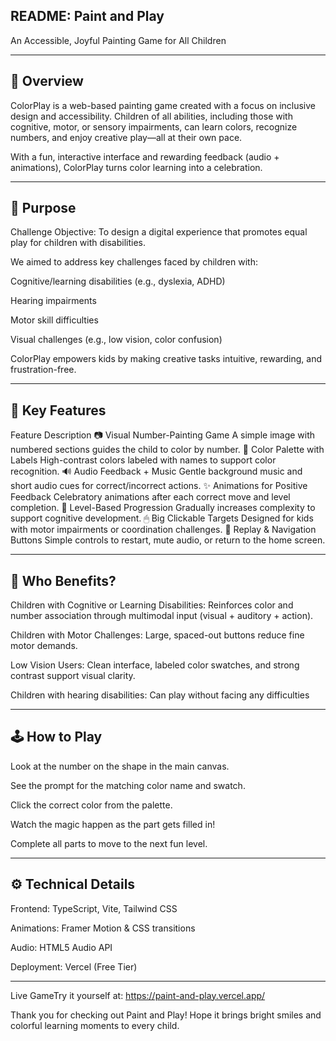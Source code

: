 README: Paint and Play
---

An Accessible, Joyful Painting Game for All Children

---
👶 Overview
-
ColorPlay is a web-based painting game created with a focus on inclusive design and accessibility. Children of all abilities, including those with cognitive, motor, or sensory impairments, can learn colors, recognize numbers, and enjoy creative play—all at their own pace.

With a fun, interactive interface and rewarding feedback (audio + animations), ColorPlay turns color learning into a celebration.

---
🎯 Purpose
-
Challenge Objective:
To design a digital experience that promotes equal play for children with disabilities.

We aimed to address key challenges faced by children with:

Cognitive/learning disabilities (e.g., dyslexia, ADHD)

Hearing impairments

Motor skill difficulties

Visual challenges (e.g., low vision, color confusion)

ColorPlay empowers kids by making creative tasks intuitive, rewarding, and frustration-free.

---

🧩 Key Features
-

Feature	Description
📷 Visual Number-Painting Game	A simple image with numbered sections guides the child to color by number.
🎨 Color Palette with Labels	High-contrast colors labeled with names to support color recognition.
🔊 Audio Feedback + Music	Gentle background music and short audio cues for correct/incorrect actions.
✨ Animations for Positive Feedback	Celebratory animations after each correct move and level completion.
🧠 Level-Based Progression	Gradually increases complexity to support cognitive development.
🖱 Big Clickable Targets	Designed for kids with motor impairments or coordination challenges.
🔁 Replay & Navigation Buttons	Simple controls to restart, mute audio, or return to the home screen.

---
🧒 Who Benefits?
-

Children with Cognitive or Learning Disabilities:
Reinforces color and number association through multimodal input (visual + auditory + action).

Children with Motor Challenges:
Large, spaced-out buttons reduce fine motor demands.

Low Vision Users:
Clean interface, labeled color swatches, and strong contrast support visual clarity.

Children with hearing disabilities:
Can play without facing any difficulties

---

🕹️ How to Play
-
Look at the number on the shape in the main canvas.

See the prompt for the matching color name and swatch.

Click the correct color from the palette.

Watch the magic happen as the part gets filled in!

Complete all parts to move to the next fun level.

---

⚙️ Technical Details
-
Frontend: TypeScript, Vite, Tailwind CSS

Animations: Framer Motion & CSS transitions

Audio: HTML5 Audio API

Deployment: Vercel (Free Tier)



---
 Live GameTry it yourself at: https://paint-and-play.vercel.app/


Thank you for checking out Paint and Play! Hope it brings bright smiles and colorful learning moments to every child.
